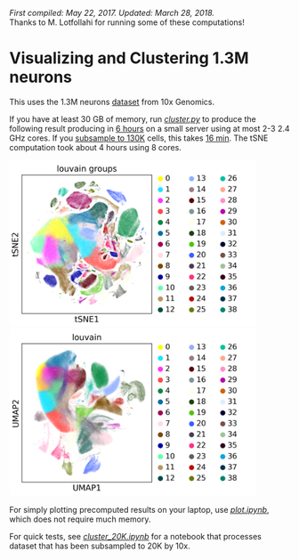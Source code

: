 *First compiled: May 22, 2017. Updated: March 28, 2018.*   
Thanks to M. Lotfollahi for running some of these computations!

# Visualizing and Clustering 1.3M neurons

This uses the 1.3M neurons [dataset](https://support.10xgenomics.com/single-cell-gene-expression/datasets/1M_neurons) from 10x Genomics. 

If you have at least 30 GB of memory, run [*cluster.py*](cluster.py) to produce the following result producing in [6 hours](logfile_1.3M.txt) on a small server using at most 2-3 2.4 GHz cores. If you [subsample to 130K](cluster_130K.py) cells, this takes [16 min](logfile_130K.txt). The tSNE computation took about 4 hours using 8 cores.

<img src="figures/tsne.png" height=300px>
<img src="figures/umap.png" height=300px>

For simply plotting precomputed results on your laptop, use [*plot.ipynb*](https://nbviewer.jupyter.org/github/theislab/scanpy_usage/blob/master/170522_visualizing_one_million_cells/plot.ipynb), which does not require much memory.

For quick tests, see [*cluster_20K.ipynb*](https://nbviewer.jupyter.org/github/theislab/scanpy_usage/blob/master/170522_visualizing_one_million_cells/cluster_20K.ipynb) for a notebook that processes dataset that has been subsampled to 20K by 10x.


